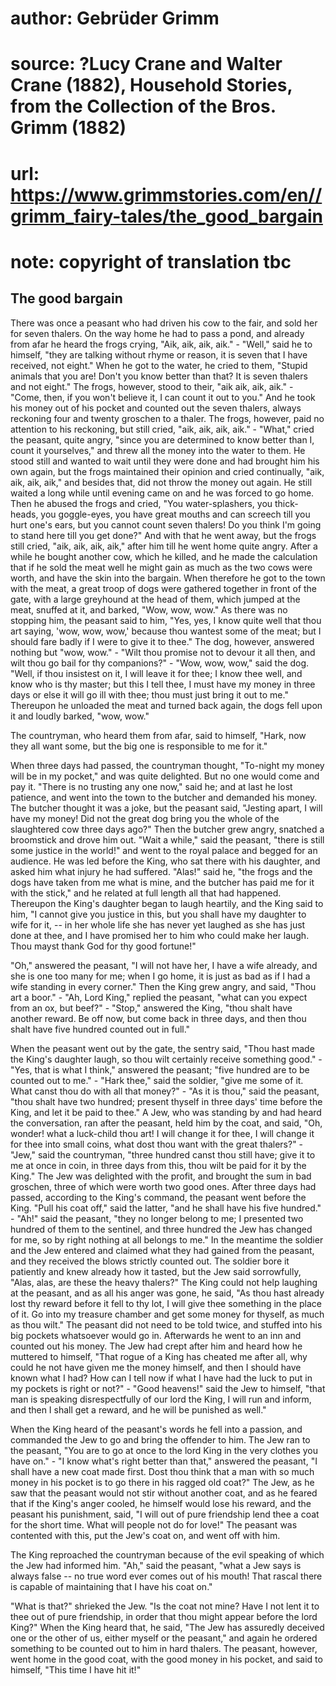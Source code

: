 # author: Gebrüder Grimm
# source: ?Lucy Crane and Walter Crane (1882), Household Stories, from the Collection of the Bros. Grimm (1882)
# url: https://www.grimmstories.com/en//grimm_fairy-tales/the_good_bargain
# note: copyright of translation tbc

## The good bargain 

There was once a peasant who had driven his cow to the fair, and sold
her for seven thalers. On the way home he had to pass a pond, and
already from afar he heard the frogs crying, "Aik, aik, aik, aik." -
"Well," said he to himself, "they are talking without rhyme or
reason, it is seven that I have received, not eight." When he got to
the water, he cried to them, "Stupid animals that you are! Don't you
know better than that? It is seven thalers and not eight." The frogs,
however, stood to their, "aik aik, aik, aik." - "Come, then, if you
won't believe it, I can count it out to you." And he took his money
out of his pocket and counted out the seven thalers, always reckoning
four and twenty groschen to a thaler. The frogs, however, paid no
attention to his reckoning, but still cried, "aik, aik, aik, aik." -
"What," cried the peasant, quite angry, "since you are determined to
know better than I, count it yourselves," and threw all the money into
the water to them. He stood still and wanted to wait until they were
done and had brought him his own again, but the frogs maintained their
opinion and cried continually, "aik, aik, aik, aik," and besides that,
did not throw the money out again. He still waited a long while until
evening came on and he was forced to go home. Then he abused the frogs
and cried, "You water-splashers, you thick-heads, you goggle-eyes, you
have great mouths and can screech till you hurt one's ears, but you
cannot count seven thalers! Do you think I'm going to stand here till
you get done?" And with that he went away, but the frogs still cried,
"aik, aik, aik, aik," after him till he went home quite angry.
After a while he bought another cow, which he killed, and he made the
calculation that if he sold the meat well he might gain as much as the
two cows were worth, and have the skin into the bargain. When therefore
he got to the town with the meat, a great troop of dogs were gathered
together in front of the gate, with a large greyhound at the head of
them, which jumped at the meat, snuffed at it, and barked, "Wow, wow,
wow." As there was no stopping him, the peasant said to him, "Yes,
yes, I know quite well that thou art saying, 'wow, wow, wow,' because
thou wantest some of the meat; but I should fare badly if I were to give
it to thee." The dog, however, answered nothing but "wow, wow." -
"Wilt thou promise not to devour it all then, and wilt thou go bail for
thy companions?" - "Wow, wow, wow," said the dog. "Well, if thou
insistest on it, I will leave it for thee; I know thee well, and know
who is thy master; but this I tell thee, I must have my money in three
days or else it will go ill with thee; thou must just bring it out to
me." Thereupon he unloaded the meat and turned back again, the dogs
fell upon it and loudly barked, "wow, wow."

The countryman, who heard them from afar, said to himself, "Hark, now
they all want some, but the big one is responsible to me for it."

When three days had passed, the countryman thought, "To-night my money
will be in my pocket," and was quite delighted. But no one would come
and pay it. "There is no trusting any one now," said he; and at last
he lost patience, and went into the town to the butcher and demanded his
money. The butcher thought it was a joke, but the peasant said,
"Jesting apart, I will have my money! Did not the great dog bring you
the whole of the slaughtered cow three days ago?" Then the butcher grew
angry, snatched a broomstick and drove him out. "Wait a while," said
the peasant, "there is still some justice in the world!" and went to
the royal palace and begged for an audience. He was led before the King,
who sat there with his daughter, and asked him what injury he had
suffered. "Alas!" said he, "the frogs and the dogs have taken from me
what is mine, and the butcher has paid me for it with the stick," and
he related at full length all that had happened. Thereupon the King's
daughter began to laugh heartily, and the King said to him, "I cannot
give you justice in this, but you shall have my daughter to wife for it,
-- in her whole life she has never yet laughed as she has just done at
thee, and I have promised her to him who could make her laugh. Thou
mayst thank God for thy good fortune!"

"Oh," answered the peasant, "I will not have her, I have a wife
already, and she is one too many for me; when I go home, it is just as
bad as if I had a wife standing in every corner." Then the King grew
angry, and said, "Thou art a boor." - "Ah, Lord King," replied the
peasant, "what can you expect from an ox, but beef?" - "Stop,"
answered the King, "thou shalt have another reward. Be off now, but
come back in three days, and then thou shalt have five hundred counted
out in full."

When the peasant went out by the gate, the sentry said, "Thou hast made
the King's daughter laugh, so thou wilt certainly receive something
good." - "Yes, that is what I think," answered the peasant; "five
hundred are to be counted out to me." - "Hark thee," said the
soldier, "give me some of it. What canst thou do with all that
money?" - "As it is thou," said the peasant, "thou shalt have two
hundred; present thyself in three days' time before the King, and let
it be paid to thee." A Jew, who was standing by and had heard the
conversation, ran after the peasant, held him by the coat, and said,
"Oh, wonder! what a luck-child thou art! I will change it for thee, I
will change it for thee into small coins, what dost thou want with the
great thalers?" - "Jew," said the countryman, "three hundred canst
thou still have; give it to me at once in coin, in three days from this,
thou wilt be paid for it by the King." The Jew was delighted with the
profit, and brought the sum in bad groschen, three of which were worth
two good ones. After three days had passed, according to the King's
command, the peasant went before the King. "Pull his coat off," said
the latter, "and he shall have his five hundred." - "Ah!" said the
peasant, "they no longer belong to me; I presented two hundred of them
to the sentinel, and three hundred the Jew has changed for me, so by
right nothing at all belongs to me." In the meantime the soldier and
the Jew entered and claimed what they had gained from the peasant, and
they received the blows strictly counted out. The soldier bore it
patiently and knew already how it tasted, but the Jew said sorrowfully,
"Alas, alas, are these the heavy thalers?" The King could not help
laughing at the peasant, and as all his anger was gone, he said, "As
thou hast already lost thy reward before it fell to thy lot, I will give
thee something in the place of it. Go into my treasure chamber and get
some money for thyself, as much as thou wilt." The peasant did not need
to be told twice, and stuffed into his big pockets whatsoever would go
in. Afterwards he went to an inn and counted out his money. The Jew had
crept after him and heard how he muttered to himself, "That rogue of a
King has cheated me after all, why could he not have given me the money
himself, and then I should have known what I had? How can I tell now if
what I have had the luck to put in my pockets is right or not?" -
"Good heavens!" said the Jew to himself, "that man is speaking
disrespectfully of our lord the King, I will run and inform, and then I
shall get a reward, and he will be punished as well."

When the King heard of the peasant's words he fell into a passion, and
commanded the Jew to go and bring the offender to him. The Jew ran to
the peasant, "You are to go at once to the lord King in the very
clothes you have on." - "I know what's right better than that,"
answered the peasant, "I shall have a new coat made first. Dost thou
think that a man with so much money in his pocket is to go there in his
ragged old coat?" The Jew, as he saw that the peasant would not stir
without another coat, and as he feared that if the King's anger cooled,
he himself would lose his reward, and the peasant his punishment, said,
"I will out of pure friendship lend thee a coat for the short time.
What will people not do for love!" The peasant was contented with this,
put the Jew's coat on, and went off with him.

The King reproached the countryman because of the evil speaking of which
the Jew had informed him. "Ah," said the peasant, "what a Jew says is
always false -- no true word ever comes out of his mouth! That rascal
there is capable of maintaining that I have his coat on."

"What is that?" shrieked the Jew. "Is the coat not mine? Have I not
lent it to thee out of pure friendship, in order that thou might appear
before the lord King?" When the King heard that, he said, "The Jew has
assuredly deceived one or the other of us, either myself or the
peasant," and again he ordered something to be counted out to him in
hard thalers. The peasant, however, went home in the good coat, with the
good money in his pocket, and said to himself, "This time I have hit
it!"
